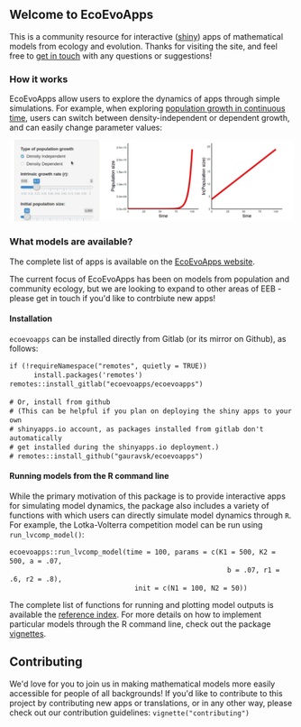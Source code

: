 ## Welcome to EcoEvoApps

This is a community resource for interactive ([shiny](https://shiny.rstudio.com/)) apps of mathematical models from ecology and evolution. Thanks for visiting the site, and feel free to [get in touch](mailto:ecoevoapps@gmail.com) with any questions or suggestions!

### How it works

EcoEvoApps allow users to explore the dynamics of apps through simple simulations. For example, when exploring [population growth in continuous time](https://ecoevoapps.gitlab.io/apps/singlepop-continuous/), users can switch between density-independent or dependent growth, and can easily change parameter values: 


![animation of users switching between density dependent and independent growth in population growth app](man/figures/logistic.gif)

### What models are available? 

The complete list of apps is available on the [EcoEvoApps website](https://ecoevoapps.gitlab.io/app-collection/). 

The current focus of EcoEvoApps has been on models from population and community ecology, but we are looking to expand to other areas of EEB - please get in touch if you'd like to contrbiute new apps!


#### Installation

`ecoevoapps` can be installed directly from Gitlab (or its mirror on Github), as follows:

```
if (!requireNamespace("remotes", quietly = TRUE))
      install.packages('remotes')
remotes::install_gitlab("ecoevoapps/ecoevoapps")

# Or, install from github
# (This can be helpful if you plan on deploying the shiny apps to your own
# shinyapps.io account, as packages installed from gitlab don't automatically
# get installed during the shinyapps.io deployment.)
# remotes::install_github("gauravsk/ecoevoapps")
```


#### Running models from the R command line

While the primary motivation of this package is to provide interactive apps for simulating model dynamics, the package also includes a variety of functions with which users can directly simulate model dynamics through `R`. For example, the Lotka-Volterra competition model can be run using `run_lvcomp_model()`:

```
ecoevoapps::run_lvcomp_model(time = 100, params = c(K1 = 500, K2 = 500, a = .07, 
                                                      b = .07, r1 = .6, r2 = .8), 
                               init = c(N1 = 100, N2 = 50))
```

The complete list of functions for running and plotting model outputs is available the [reference index](reference/index.html). For more details on how to implement particular models through the R command line, check out the package [vignettes](articles/index.html).

## Contributing

We'd love for you to join us in making mathematical models more easily accessible for people of all backgrounds! If you'd like to contribute to this project by contributing new apps or translations, or in any other way, please check out our contribution guidelines: `vignette("contributing")`



